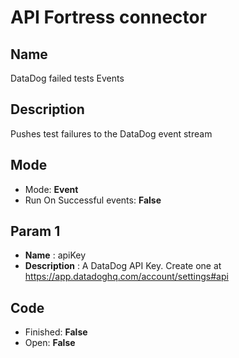 # API Fortress connector

## Name
DataDog failed tests Events

## Description
Pushes test failures to the DataDog event stream

## Mode
* Mode: **Event**
* Run On Successful events: **False**

## Param 1
* **Name** : apiKey
* **Description** : A DataDog API Key. Create one at https://app.datadoghq.com/account/settings#api

## Code
* Finished: **False**
* Open: **False**
